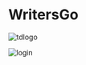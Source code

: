 # WritersGo

![tdlogo](https://user-images.githubusercontent.com/46837462/76746955-5bbf9f80-679e-11ea-88ff-55afb2e8ce21.jpg)

![login](https://user-images.githubusercontent.com/46837462/76748125-39c71c80-67a0-11ea-8775-803d8510da54.png)

